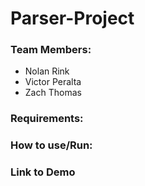 # Parser-Project
### Team Members:
- Nolan Rink
- Victor Peralta
- Zach Thomas

### Requirements:

### How to use/Run:

### Link to Demo

